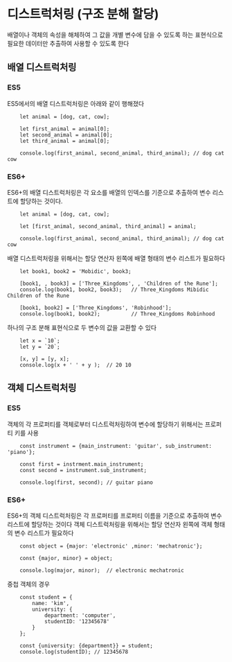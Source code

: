 # 디스트럭처링 (구조 분해 할당)

배열이나 객체의 속성을 해체하여 그 값을 개별 변수에 담을 수 있도록 하는 표현식으로 필요한 데이터만 추출하여 사용할 수 있도록 한다

## 배열 디스트럭처링

### ES5

ES5에서의 배열 디스트럭처링은 아래와 같이 행해졌다

```JS
    let animal = [dog, cat, cow];

    let first_animal = animal[0];
    let second_animal = animal[0];
    let third_animal = animal[0];

    console.log(first_animal, second_animal, third_animal); // dog cat cow
```

### ES6+

ES6+의 배열 디스트럭처링은 각 요소를 배열의 인덱스를 기준으로 추출하여 변수 리스트에 할당하는 것이다.

```JS
    let animal = [dog, cat, cow];

    let [first_animal, second_animal, third_animal] = animal;

    console.log(first_animal, second_animal, third_animal); // dog cat cow
```

배열 디스트럭처링을 위해서는 할당 연산자 왼쪽에 배열 형태의 변수 리스트가 필요하다

```JS
    let book1, book2 = 'Mobidic', book3;

    [book1, , book3] = ['Three_Kingdoms', , 'Children of the Rune'];
    console.log(book1, book2, book3);   // Three_Kingdoms Mibidic Children of the Rune

    [book1, book2] = ['Three_Kingdoms', 'Robinhood'];
    console.log(book1, book2);          // Three_Kingdoms Robinhood
```
하나의 구조 분해 표현식으로 두 변수의 값을 교환할 수 있다

```JS
    let x = `10`;
    let y = `20`;

    [x, y] = [y, x];
    console.log(x + ' ' + y );  // 20 10
```

## 객체 디스트럭처링

### ES5

객체의 각 프로퍼티를 객체로부터 디스트럭처링하여 변수에 할당하기 위해서는 프로퍼티 키를 사용

```JS
    const instrument = {main_instrument: 'guitar', sub_instrument: 'piano'};

    const first = instrment.main_instrument;
    const second = instrument.sub_instrument;

    console.log(first, second); // guitar piano
```

### ES6+

ES6+의 객체 디스트럭처링은 각 프로퍼티를 프로퍼티 이름을 기준으로 추출하여 변수 리스트에 할당하는 것이다
객체 디스트럭처링을 위해서는 할당 연산자 왼쪽에 객체 형태의 변수 리스트가 필요하다

```JS
    const object = {major: 'electronic' ,minor: 'mechatronic'};

    const {major, minor} = object;

    console.log(major, minor);  // electronic mechatronic
```

중첩 객체의 경우

```JS
    const student = {
        name: 'kim',
        university: {
            department: 'computer',
            studentID: '12345678'
        }
    };

    const {university: {department}} = student;
    console.log(studentID); // 12345678
```